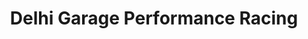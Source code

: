 ---
title: "Delhi Garage Performance Racing"
url: /bangalore/delhi-garage-performance-racing/
shop: motorcycle
---